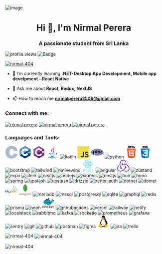![image](https://github.com/user-attachments/assets/3e1f7f85-c157-476e-8cec-fccc8728c5c7)

<h1 align="center">Hi 👋, I'm Nirmal Perera</h1>
<h3 align="center">A passionate student from Sri Lanka</h3>

<img src="https://komarev.com/ghpvc/?username=nirmal-404&label=Profile%20views&color=0e75b6&style=flat" alt="profile.views" /> ![Badge](https://user-badge.committers.top/sri_lanka_public/nirmal-404.svg?v=1758263023)

<p align="left"> <a href="https://github.com/ryo-ma/github-profile-trophy"><img src="https://github-profile-trophy.vercel.app/?username=nirmal-404" alt="nirmal-404" /></a> </p>

- 🌱 I’m currently learning **.NET-Desktop App Development, Mobile app develpment - React Native**

- 💬 Ask me about **React, Redux, NextJS**

- 📫 How to reach me **nirmalperera2509@gmail.com**

<h3 align="left">Connect with me:</h3>
<p align="left">
<a href="https://www.linkedin.com/in/nirmal-perera-65446b252/" target="_blank"><img align="center" src="https://raw.githubusercontent.com/rahuldkjain/github-profile-readme-generator/master/src/images/icons/Social/linked-in-alt.svg" alt="nirmal perera" height="40" width="40"/></a>
<a href="https://fb.com/nirmal perera" target="_blank"><img align="center" src="https://raw.githubusercontent.com/rahuldkjain/github-profile-readme-generator/master/src/images/icons/Social/facebook.svg" alt="nirmal perera" height="40" width="40" /></a>
  <a href="https://wa.me/94758908057?text=Hello%20there%2C%20I%20have%20a%20question!" target="_blank"><img align="center" src="https://www.vectorlogo.zone/logos/whatsapp/whatsapp-tile.svg" alt="nirmal perera" height="40" width="40"/></a>
</p>

<h3 align="left">Languages and Tools:</h3>
<p align="left"> 
<!-- Programming Languages-->
<img src="https://raw.githubusercontent.com/devicons/devicon/master/icons/c/c-original.svg" alt="c" title="c" width="40" height="40"/> 
<img src="https://raw.githubusercontent.com/devicons/devicon/master/icons/cplusplus/cplusplus-original.svg" alt="cplusplus" title="cplusplus" width="40" height="40"/> 
<img src="https://raw.githubusercontent.com/devicons/devicon/master/icons/csharp/csharp-original.svg" alt="csharp" title="csharp" width="40" height="40"/>
<img src="https://raw.githubusercontent.com/devicons/devicon/master/icons/java/java-original.svg" alt="java" title="java" width="40" height="40"/> 
<img src="https://www.vectorlogo.zone/logos/kotlinlang/kotlinlang-icon.svg" alt="kotlin" title="kotlin" width="40" height="40"/>
<img src="https://raw.githubusercontent.com/devicons/devicon/master/icons/javascript/javascript-original.svg" alt="javascript" title="javascript" width="40" height="40"/> 
<img src="https://raw.githubusercontent.com/devicons/devicon/master/icons/php/php-original.svg" alt="php" title="php" width="40" height="40"/> 
<img src="https://www.vectorlogo.zone/logos/python/python-icon.svg" alt="python" title="python" width="40" height="40"/> 

<!-- Frontend Technologies -->
<img src="https://raw.githubusercontent.com/devicons/devicon/master/icons/html5/html5-original-wordmark.svg" alt="html5" title="html5" width="40" height="40"/> 
<img src="https://raw.githubusercontent.com/devicons/devicon/master/icons/css3/css3-original-wordmark.svg" alt="css3" title="css3" width="40" height="40"/> 
<img src="https://getbootstrap.com/docs/5.0/assets/brand/bootstrap-logo.svg" alt="bootstrap" title="bootstrap" width="40" height="40"/> 
<img src="https://www.svgrepo.com/show/374118/tailwind.svg" alt="tailwind" title="tailwind" height="40" width="40"/> 
<img src="https://www.svgrepo.com/show/473474/wind.svg" alt="nativewind" title="nativewind" height="40" width="40"/> 
<img src="https://raw.githubusercontent.com/devicons/devicon/master/icons/react/react-original-wordmark.svg" alt="react" title="react" width="40" height="40"/> 
<img src="https://angular.io/assets/images/logos/angular/angular.svg" alt="angular" title="angular" width="40" height="40"/>
<img src="https://raw.githubusercontent.com/devicons/devicon/master/icons/redux/redux-original.svg" alt="redux" title="redux" width="40" height="40"/> 
<img src="https://zustand-demo.pmnd.rs/favicon.ico" alt="zustand" title="zustand" width="40" height="40"/> 
<img src="https://www.vectorlogo.zone/logos/expoio/expoio-ar21~bgwhite.svg" alt="expo" title="expo" width="70" height="40"/> 
<img src="https://clerk.com/v2/favicon.ico" alt="clerk" title="clerk" width="40" height="40"/> 
<img src="https://www.vectorlogo.zone/logos/nextjs/nextjs-icon.svg" alt="nextjs" title="nextjs" width="40" height="40"/>

<!-- Backend Technologies -->
<img src="https://www.vectorlogo.zone/logos/nodejs/nodejs-ar21~bgwhite.svg" alt="nodejs" title="nodejs" height="40" width="70"/> 
<img src="https://i.cloudup.com/zfY6lL7eFa-3000x3000.png" alt="express" title="express" height="40"  width="110"/> 
<img src="https://www.vectorlogo.zone/logos/nestjs/nestjs-icon.svg" alt="nestjs" title="nestjs" height="40" width="40"/> 
<img src="https://www.vectorlogo.zone/logos/bunsh/bunsh-icon.svg" alt="bun" title="bun" height="40" width="40"/> 
<img src="https://upload.wikimedia.org/wikipedia/commons/6/60/Hono-logo.svg" alt="hono" title="hono" height="40" width="40"/>
<img src="https://www.vectorlogo.zone/logos/springio/springio-icon.svg" alt="spring" title="spring" width="40" height="40"/> 
<img src="https://www.vectorlogo.zone/logos/apache_maven/apache_maven-ar21~bgwhite.svg" alt="upstash" title="upstash" width="70" height="40"/>
<img src="https://upstash.com/icons/apple-touch-icon.png" alt="upstash" title="upstash" width="40" height="40"/>
<img src="https://www.vectorlogo.zone/logos/drizzleteam/drizzleteam-ar21~bgwhite.svg" alt="drizzle" title="drizzle" width="70" height="40"/>
<img src="https://www.better-auth.com/favicon/favicon.ico" alt="better-auth" title="better-auth" width="40" height="40"/>
<img src="https://www.vectorlogo.zone/logos/dotnet/dotnet-official.svg" alt="dotnet" title="dotnet" width="40" height="40"/>
<img src="https://www.vectorlogo.zone/logos/appwriteio/appwriteio-icon.svg" alt="dotnet" title="dotnet" width="40" height="40"/>

<!-- Databases & ORM -->
<img src="https://raw.githubusercontent.com/devicons/devicon/master/icons/mysql/mysql-original-wordmark.svg" alt="mysql" title="mysql" width="40" height="40"/> 
<img src="https://raw.githubusercontent.com/devicons/devicon/master/icons/mongodb/mongodb-original-wordmark.svg" alt="mongodb" title="mongodb" width="40" height="40"/> 
<img src="https://encrypted-tbn0.gstatic.com/images?q=tbn:ANd9GcSP2TPZEoU_WaztHovZN7mFiZRk5Zfd1ZfP1hYqwFDDVw&s" alt="mariadb" title="mariadb" width="40" height="40"/> 
<img src="https://www.svgrepo.com/show/303229/microsoft-sql-server-logo.svg" alt="mssql" title="mssql" width="40" height="40"/> 
<img src="https://www.vectorlogo.zone/logos/postgresql/postgresql-icon.svg" alt="postgresql" title="postgresql" width="40" height="40"/> 
<img src="https://www.vectorlogo.zone/logos/sqlite/sqlite-ar21~bgwhite.svg" alt="sqlite" title="sqlite" width="70" height="40"/> 
<img src="https://www.vectorlogo.zone/logos/graphql/graphql-ar21.svg" alt="graphql" title="graphql" width="120" height="40"/> 
<img src="https://www.vectorlogo.zone/logos/redis/redis-official.svg" alt="redis" title="redis" width="100" height="40"/> 
<img src="https://www.svgrepo.com/show/373776/light-prisma.svg" alt="prisma" title="prisma" width="40" height="40"/> 
<img src="https://raw.githubusercontent.com/gilbarbara/logos/main/logos/neon-icon.svg" alt="neon" title="neon" width="40" height="40"/> 
<!-- <img src="https://upload.vectorlogo.zone/logos/flywaydb/images/b336d129-8bbb-48b4-bed0-55ddd690cef4.svg" alt="flyway" title="flyway" height="40"/> -->

<!-- DevOps & CI/CD -->
<img src="https://raw.githubusercontent.com/devicons/devicon/master/icons/docker/docker-original-wordmark.svg" alt="docker" title="docker" width="40" height="40"/> 
<img src="https://icon.icepanel.io/Technology/svg/GitHub-Actions.svg" alt="githubactions" title="githubactions" width="40" height="40"/> 
<!-- <img src="https://www.vectorlogo.zone/logos/microsoft_azure/microsoft_azure-ar21~bgwhite.svg" alt="azure" title="azure" height="40"/> -->
<img src="https://www.vectorlogo.zone/logos/vercel/vercel-ar21~bgwhite.svg" alt="vercel" title="vercel" width="70" height="40"/>
<img src="https://railway.com/favicon-96x96.png" alt="railway" title="railway" width="40" height="40"/>
<img src="https://app.netlify.com/favicon-48x48.png" alt="netify" title="netify" width="40" height="40"/>
<img src="https://cdn.prod.website-files.com/6539036f80ddc9e9a467134e/65546e419e7e9b3f9cf3408c_favicon.png" alt="localstack" title="localstack" height="40" />

<!-- <img src="https://www.vectorlogo.zone/logos/jenkins/jenkins-ar21~bgwhite.svg" alt="jenkins" title="jenkins" height="40"/> -->

<!-- Message Brokers & Real-time Communication -->
<img src="https://www.svgrepo.com/show/303576/rabbitmq-logo.svg" alt="rabbitmq" title="rabbitmq" width="40" height="40"/> 
<img src="https://www.vectorlogo.zone/logos/apache_kafka/apache_kafka-ar21~bgwhite.svg" alt="kafka" title="kafka" width="70" height="40"/>
<img src="https://www.vectorlogo.zone/logos/socketio/socketio-ar21~bgwhite.svg" alt="socketio" title="socketio" width="70" height="40"/>

<!-- Logging & Monitoring -->
<img src="https://www.vectorlogo.zone/logos/prometheusio/prometheusio-icon.svg" alt="prometheus" title="prometheus" width="40" height="40"/> 
<img src="https://www.svgrepo.com/show/353829/grafana.svg" alt="grafana" title="grafana" width="40" height="40"/> 
<img src="https://www.vectorlogo.zone/logos/sentryio/sentryio-ar21~bgwhite.svg" alt="sentry" title="sentry" height="40" />
<!-- <img src="https://www.vectorlogo.zone/logos/elastic/elastic-ar21~bgwhite.svg" alt="elasticsearch" title="elasticsearch" height="40"/>
<img src="https://www.vectorlogo.zone/logos/elasticco_logstash/elasticco_logstash-ar21~bgwhite.svg" alt="logstash" title="logstash" height="40"/>
<img src="https://www.vectorlogo.zone/logos/elasticco_kibana/elasticco_kibana-ar21~bgwhite.svg" alt="kibana" title="kibana" height="40"/> -->

<!-- Tools -->
<img src="https://www.vectorlogo.zone/logos/git-scm/git-scm-icon.svg" alt="git" title="git" width="40" height="40"/> 
<img src="https://www.vectorlogo.zone/logos/github/github-tile.svg" alt="github" title="github" width="40" height="40"/>
<img src="https://www.vectorlogo.zone/logos/getpostman/getpostman-icon.svg" alt="postman" title="postman" width="40" height="40"/> 
<img src="https://www.vectorlogo.zone/logos/figma/figma-icon.svg" alt="figma" title="figma" width="40" height="40"/> 
<img src="https://raw.githubusercontent.com/devicons/devicon/master/icons/linux/linux-original.svg" alt="linux" title="linux" width="40" height="40"/>  

<!-- Project Management & Collaboration -->
<img src="https://www.vectorlogo.zone/logos/atlassian_jira/atlassian_jira-icon.svg" alt="jira" title="jira" width="40" height="40"/>  
<img src="https://cdn.worldvectorlogo.com/logos/jira-1.svg" alt="trello" title="trello" width="40" height="40"/>  

</p>


<p><img align="left" src="https://github-readme-stats.vercel.app/api/top-langs?username=nirmal-404&show_icons=true&locale=en&layout=compact&langs_count=20" alt="nirmal-404" /></p>

<p>&nbsp;<img align="center" src="https://github-readme-stats.vercel.app/api?username=nirmal-404&show_icons=true&locale=en" alt="nirmal-404" /></p>

<p><img align="center" src="https://github-readme-streak-stats.herokuapp.com/?user=nirmal-404&" alt="nirmal-404" /></p>
